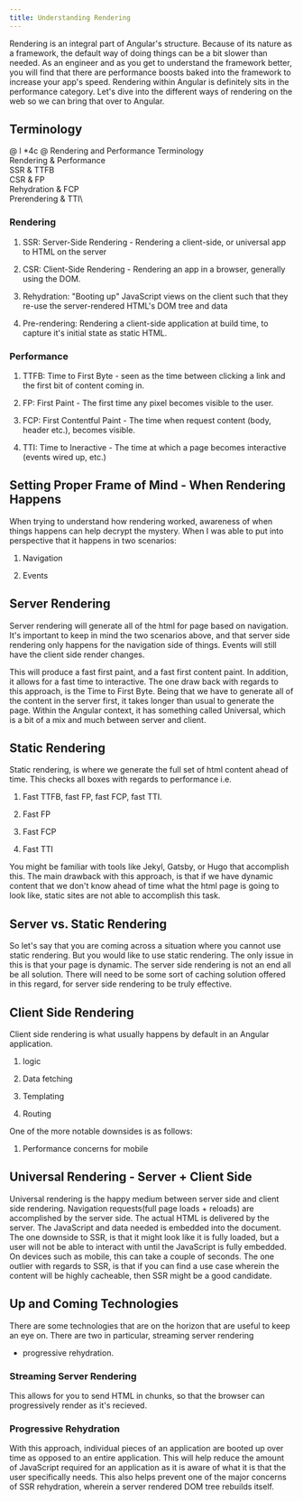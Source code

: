 ```yaml
---
title: Understanding Rendering
---
```


Rendering is an integral part of Angular's structure. Because of its
nature as a framework, the default way of doing things can be a bit
slower than needed. As an engineer and as you get to understand the
framework better, you will find that there are performance boosts baked
into the framework to increase your app's speed. Rendering within
Angular is definitely sits in the performance category. Let's dive into
the different ways of rendering on the web so we can bring that over to
Angular.

Terminology
-----------

@ l \*4c @ Rendering and Performance Terminology\
Rendering & Performance\
SSR & TTFB\
CSR & FP\
Rehydration & FCP\
Prerendering & TTI\

### Rendering

1.  SSR: Server-Side Rendering - Rendering a client-side, or universal
    app to HTML on the server

2.  CSR: Client-Side Rendering - Rendering an app in a browser,
    generally using the DOM.

3.  Rehydration: \"Booting up\" JavaScript views on the client such that
    they re-use the server-rendered HTML's DOM tree and data

4.  Pre-rendering: Rendering a client-side application at build time, to
    capture it's initial state as static HTML.

### Performance

1.  TTFB: Time to First Byte - seen as the time between clicking a link
    and the first bit of content coming in.

2.  FP: First Paint - The first time any pixel becomes visible to the
    user.

3.  FCP: First Contentful Paint - The time when request content (body,
    header etc.), becomes visible.

4.  TTI: Time to Ineractive - The time at which a page becomes
    interactive (events wired up, etc.)

 Setting Proper Frame of Mind - When Rendering Happens 
------------------------------------------------------

When trying to understand how rendering worked, awareness of when things
happens can help decrypt the mystery. When I was able to put into
perspective that it happens in two scenarios:

1.  Navigation

2.  Events

Server Rendering
----------------

Server rendering will generate all of the html for page based on
navigation. It's important to keep in mind the two scenarios above, and
that server side rendering only happens for the navigation side of
things. Events will still have the client side render changes.

This will produce a fast first paint, and a fast first content paint. In
addition, it allows for a fast time to interactive. The one draw back
with regards to this approach, is the Time to First Byte. Being that we
have to generate all of the content in the server first, it takes longer
than usual to generate the page. Within the Angular context, it has
something called Universal, which is a bit of a mix and much between
server and client.

Static Rendering
----------------

Static rendering, is where we generate the full set of html content
ahead of time. This checks all boxes with regards to performance i.e.

1.  Fast TTFB, fast FP, fast FCP, fast TTI.

2.  Fast FP

3.  Fast FCP

4.  Fast TTI

You might be familiar with tools like Jekyl, Gatsby, or Hugo that
accomplish this. The main drawback with this approach, is that if we
have dynamic content that we don't know ahead of time what the html page
is going to look like, static sites are not able to accomplish this
task.

Server vs. Static Rendering
---------------------------

So let's say that you are coming across a situation where you cannot use
static rendering. But you would like to use static rendering. The only
issue in this is that your page is dynamic. The server side rendering is
not an end all be all solution. There will need to be some sort of
caching solution offered in this regard, for server side rendering to be
truly effective.

 Client Side Rendering 
----------------------

Client side rendering is what usually happens by default in an Angular
application.

1.  logic

2.  Data fetching

3.  Templating

4.  Routing

One of the more notable downsides is as follows:

1.  Performance concerns for mobile

Universal Rendering - Server + Client Side
------------------------------------------

Universal rendering is the happy medium between server side and client
side rendering. Navigation requests(full page loads + reloads) are
accomplished by the server side. The actual HTML is delivered by the
server. The JavaScript and data needed is embedded into the document.
The one downside to SSR, is that it might look like it is fully loaded,
but a user will not be able to interact with until the JavaScript is
fully embedded. On devices such as mobile, this can take a couple of
seconds. The one outlier with regards to SSR, is that if you can find a
use case wherein the content will be highly cacheable, then SSR might be
a good candidate.

Up and Coming Technologies
--------------------------

There are some technologies that are on the horizon that are useful to
keep an eye on. There are two in particular, streaming server rendering
+ progressive rehydration.

### Streaming Server Rendering

This allows for you to send HTML in chunks, so that the browser can
progressively render as it's recieved.

### Progressive Rehydration

With this approach, individual pieces of an application are booted up
over time as opposed to an entire application. This will help reduce the
amount of JavaScript required for an application as it is aware of what
it is that the user specifically needs. This also helps prevent one of
the major concerns of SSR rehydration, wherein a server rendered DOM
tree rebuilds itself.
